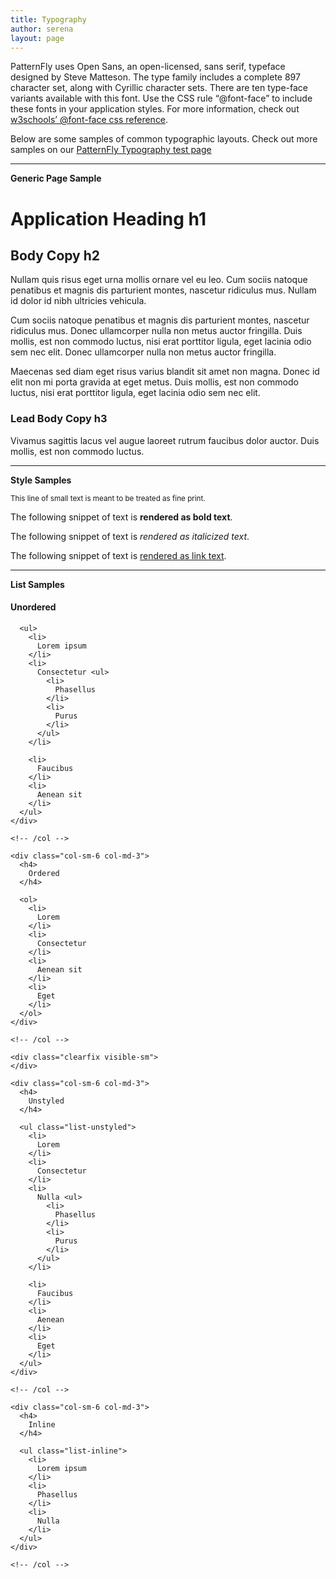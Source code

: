 ```yaml
---
title: Typography
author: serena
layout: page
---
```

PatternFly uses Open Sans, an open-licensed, sans serif, typeface designed by Steve Matteson. The type family includes a complete 897 character set, along with Cyrillic character sets. There are ten type-face variants available with this font. Use the CSS rule &#8220;@font-face&#8221; to include these fonts in your application styles. For more information, check out <a href="http://www.w3schools.com/cssref/css3_pr_font-face_rule.asp" target="_blank">w3schools&#8217; @font-face css reference</a>.

Below are some samples of common typographic layouts. Check out more samples on our <a href="https://rawgit.com/patternfly/patternfly/master-dist/dist/tests/typography-2.html" target="_blank">PatternFly Typography test page</a>

* * *

<div class="pf-example">
  <b>Generic Page Sample</b> 
  
  <h1>
    Application Heading h1
  </h1><section> 
  
  <h2>
    Body Copy h2
  </h2>
  
  <p>
    Nullam quis risus eget urna mollis ornare vel eu leo. Cum sociis natoque penatibus et magnis dis parturient montes, nascetur ridiculus mus. Nullam id dolor id nibh ultricies vehicula.
  </p>
  
  <p>
    Cum sociis natoque penatibus et magnis dis parturient montes, nascetur ridiculus mus. Donec ullamcorper nulla non metus auctor fringilla. Duis mollis, est non commodo luctus, nisi erat porttitor ligula, eget lacinia odio sem nec elit. Donec ullamcorper nulla non metus auctor fringilla.
  </p>
  
  <p>
    Maecenas sed diam eget risus varius blandit sit amet non magna. Donec id elit non mi porta gravida at eget metus. Duis mollis, est non commodo luctus, nisi erat porttitor ligula, eget lacinia odio sem nec elit.
  </p>
  
  <h3>
    Lead Body Copy h3
  </h3>
  
  <p class="lead">
    Vivamus sagittis lacus vel augue laoreet rutrum faucibus dolor auctor. Duis mollis, est non commodo luctus.
  </p></section> 
  
  <hr />
  
  <b id="style-samples">Style Samples</b>
  
  <p>
  </p><section> 
  
  <small>This line of small text is meant to be treated as fine print.</small> 
  
  <p>
  </p>
  
  <p>
    The following snippet of text is <strong>rendered as bold text</strong>.
  </p>
  
  <p>
    The following snippet of text is <em>rendered as italicized text</em>.
  </p>
  
  <p>
    The following snippet of text is <a href="#">rendered as link text</a>.
  </p></section> 
  
  <hr />
  
  <b>List Samples</b> <section> 
  
  <div class="row">
    <div class="col-sm-6 col-md-3">
      <h4>
        Unordered
      </h4>
      
      <ul>
        <li>
          Lorem ipsum
        </li>
        <li>
          Consectetur <ul>
            <li>
              Phasellus
            </li>
            <li>
              Purus
            </li>
          </ul>
        </li>
        
        <li>
          Faucibus
        </li>
        <li>
          Aenean sit
        </li>
      </ul>
    </div>
    
    <!-- /col -->
    
    <div class="col-sm-6 col-md-3">
      <h4>
        Ordered
      </h4>
      
      <ol>
        <li>
          Lorem
        </li>
        <li>
          Consectetur
        </li>
        <li>
          Aenean sit
        </li>
        <li>
          Eget
        </li>
      </ol>
    </div>
    
    <!-- /col -->
    
    <div class="clearfix visible-sm">
    </div>
    
    <div class="col-sm-6 col-md-3">
      <h4>
        Unstyled
      </h4>
      
      <ul class="list-unstyled">
        <li>
          Lorem
        </li>
        <li>
          Consectetur
        </li>
        <li>
          Nulla <ul>
            <li>
              Phasellus
            </li>
            <li>
              Purus
            </li>
          </ul>
        </li>
        
        <li>
          Faucibus
        </li>
        <li>
          Aenean
        </li>
        <li>
          Eget
        </li>
      </ul>
    </div>
    
    <!-- /col -->
    
    <div class="col-sm-6 col-md-3">
      <h4>
        Inline
      </h4>
      
      <ul class="list-inline">
        <li>
          Lorem ipsum
        </li>
        <li>
          Phasellus
        </li>
        <li>
          Nulla
        </li>
      </ul>
    </div>
    
    <!-- /col -->
  </div>
  
  <!-- /row --></section>
</div>